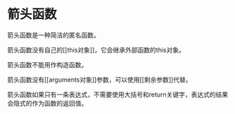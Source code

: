 # 箭头函数
箭头函数是一种简洁的匿名函数。

箭头函数没有自己的[[this对象]]，它会继承外部函数的this对象。

箭头函数不能用作构造函数。

箭头函数没有[[arguments对象]]参数，可以使用[[剩余参数]]代替。

箭头函数如果只有一条表达式，不需要使用大括号和return关键字，表达式的结果会隐式的作为函数的返回值。